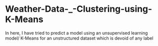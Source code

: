 # Weather-Data-_-Clustering-using-K-Means
In here, I have tried to predict a model using an unsupervised learning model/ K-Means for an unstructured dataset which is devoid of any label
